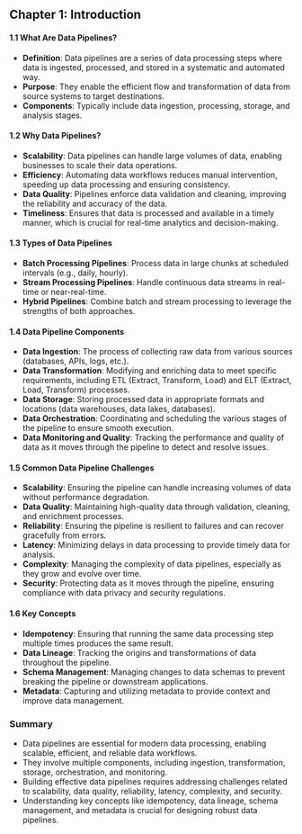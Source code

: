 ## Chapter 1: Introduction

#### 1.1 What Are Data Pipelines?
- **Definition**: Data pipelines are a series of data processing steps where data is ingested, processed, and stored in a systematic and automated way.
- **Purpose**: They enable the efficient flow and transformation of data from source systems to target destinations.
- **Components**: Typically include data ingestion, processing, storage, and analysis stages.

#### 1.2 Why Data Pipelines?
- **Scalability**: Data pipelines can handle large volumes of data, enabling businesses to scale their data operations.
- **Efficiency**: Automating data workflows reduces manual intervention, speeding up data processing and ensuring consistency.
- **Data Quality**: Pipelines enforce data validation and cleaning, improving the reliability and accuracy of the data.
- **Timeliness**: Ensures that data is processed and available in a timely manner, which is crucial for real-time analytics and decision-making.

#### 1.3 Types of Data Pipelines
- **Batch Processing Pipelines**: Process data in large chunks at scheduled intervals (e.g., daily, hourly).
- **Stream Processing Pipelines**: Handle continuous data streams in real-time or near-real-time.
- **Hybrid Pipelines**: Combine batch and stream processing to leverage the strengths of both approaches.

#### 1.4 Data Pipeline Components
- **Data Ingestion**: The process of collecting raw data from various sources (databases, APIs, logs, etc.).
- **Data Transformation**: Modifying and enriching data to meet specific requirements, including ETL (Extract, Transform, Load) and ELT (Extract, Load, Transform) processes.
- **Data Storage**: Storing processed data in appropriate formats and locations (data warehouses, data lakes, databases).
- **Data Orchestration**: Coordinating and scheduling the various stages of the pipeline to ensure smooth execution.
- **Data Monitoring and Quality**: Tracking the performance and quality of data as it moves through the pipeline to detect and resolve issues.

#### 1.5 Common Data Pipeline Challenges
- **Scalability**: Ensuring the pipeline can handle increasing volumes of data without performance degradation.
- **Data Quality**: Maintaining high-quality data through validation, cleaning, and enrichment processes.
- **Reliability**: Ensuring the pipeline is resilient to failures and can recover gracefully from errors.
- **Latency**: Minimizing delays in data processing to provide timely data for analysis.
- **Complexity**: Managing the complexity of data pipelines, especially as they grow and evolve over time.
- **Security**: Protecting data as it moves through the pipeline, ensuring compliance with data privacy and security regulations.

#### 1.6 Key Concepts
- **Idempotency**: Ensuring that running the same data processing step multiple times produces the same result.
- **Data Lineage**: Tracking the origins and transformations of data throughout the pipeline.
- **Schema Management**: Managing changes to data schemas to prevent breaking the pipeline or downstream applications.
- **Metadata**: Capturing and utilizing metadata to provide context and improve data management.

### Summary
- Data pipelines are essential for modern data processing, enabling scalable, efficient, and reliable data workflows.
- They involve multiple components, including ingestion, transformation, storage, orchestration, and monitoring.
- Building effective data pipelines requires addressing challenges related to scalability, data quality, reliability, latency, complexity, and security.
- Understanding key concepts like idempotency, data lineage, schema management, and metadata is crucial for designing robust data pipelines.
